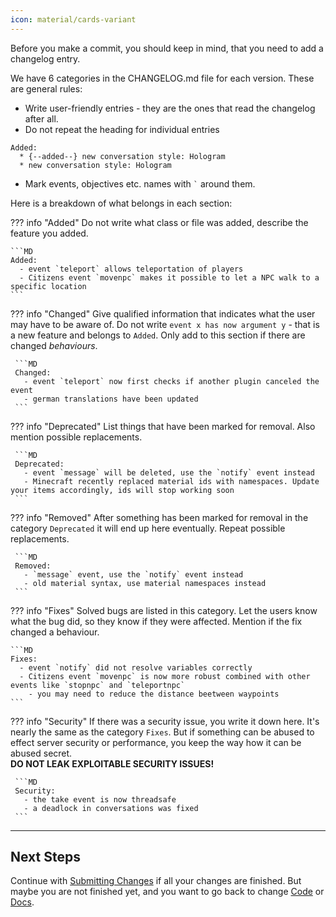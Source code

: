 ```yaml
---
icon: material/cards-variant
---
```

Before you make a commit, you should keep in mind, that you need to add a changelog entry.

We have 6 categories in the CHANGELOG.md file for each version.
These are general rules:

* Write user-friendly entries - they are the ones that read the changelog after all.
* Do not repeat the heading for individual entries 
```
Added:
  * {--added--} new conversation style: Hologram
  * new conversation style: Hologram
```
* Mark events, objectives etc. names with `` ` `` around them.

Here is a breakdown of what belongs in each section:

??? info "Added"
    Do not write what class or file was added, describe the feature you added.

    ```MD
    Added:
      - event `teleport` allows teleportation of players
      - Citizens event `movenpc` makes it possible to let a NPC walk to a specific location
    ```

??? info "Changed"
    Give qualified information that indicates what the user may have to be aware of.
    Do not write `event x has now argument y` - that is a new feature and belongs to `Added`. Only add to this section
    if there are changed _behaviours_.

     ```MD
     Changed:
       - event `teleport` now first checks if another plugin canceled the event
       - german translations have been updated
     ```

??? info "Deprecated"
    List things that have been marked for removal. Also mention possible replacements.

     ```MD
     Deprecated:
       - event `message` will be deleted, use the `notify` event instead
       - Minecraft recently replaced material ids with namespaces. Update your items accordingly, ids will stop working soon 
     ```

??? info "Removed"
    After something has been marked for removal in the category `Deprecated` it will end up here eventually.
    Repeat possible replacements.

     ```MD
     Removed:
       - `message` event, use the `notify` event instead
       - old material syntax, use material namespaces instead
     ```

??? info "Fixes"
    Solved bugs are listed in this category.
    Let the users know what the bug did, so they know if they were affected.
    Mention if the fix changed a behaviour.
  
    ```MD
    Fixes:
      - event `notify` did not resolve variables correctly
      - Citizens event `movenpc` is now more robust combined with other events like `stopnpc` and `teleportnpc`
        - you may need to reduce the distance beetween waypoints
    ```

??? info "Security"
    If there was a security issue, you write it down here. It's nearly the same as the category `Fixes`.
    But if something can be abused to effect server security or performance, 
    you keep the way how it can be abused secret.  
    **DO NOT LEAK EXPLOITABLE SECURITY ISSUES!**

     ```MD
     Security:
       - the take event is now threadsafe
       - a deadlock in conversations was fixed
     ```

---
## Next Steps
Continue with [Submitting Changes](Submitting-Changes.md) if all your changes are finished.
But maybe you are not finished yet, and you want to go back to change [Code](./Code/Workflow.md) or [Docs](./Docs/Workflow.md).
